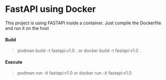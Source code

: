 # FastAPI using Docker

This project is using FASTAPI inside a container. Just compile the Dockerfile and run it on the host

#### Build

> podman build -t fastapi:v1.0 .
or 
> docker build -t fastapi:v1.0 .

#### Execute

> podman run -it fastapi:v1.0
or
> docker run -it fastapi:v1.0